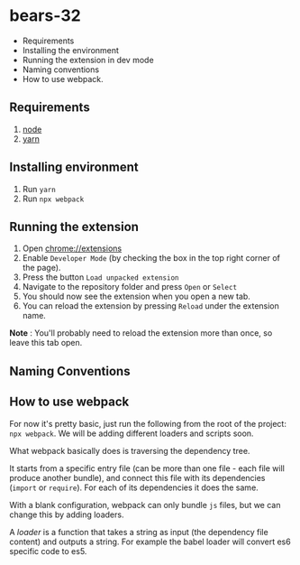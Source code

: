 # bears-32

* Requirements
* Installing the environment
* Running the extension in dev mode
* Naming conventions
* How to use webpack.

## Requirements

1. [node](https://nodejs.org/en/)
2. [yarn](https://yarnpkg.com/en/docs/install)

## Installing environment

1. Run `yarn`
2. Run `npx webpack`

## Running the extension

1. Open [chrome://extensions](chrome://extensions)
2. Enable `Developer Mode` (by checking the box in the top right corner of the page).
3. Press the button `Load unpacked extension`
4. Navigate to the repository folder and press `Open` or `Select`
5. You should now see the extension when you open a new tab.
6. You can reload the extension by pressing `Reload` under the extension name.

**Note** : You'll probably need to reload the extension more than once, so leave this tab open.

## Naming Conventions

## How to use webpack

For now it's pretty basic, just run the following from the root of the project: `npx webpack`.
We will be adding different loaders and scripts soon.

What webpack basically does is traversing the dependency tree.

It starts from a specific entry file (can be more than one file - each file will produce another bundle), and connect this file with its dependencies (`import` or `require`). For each of its dependencies it does the same.

With a blank configuration, webpack can only bundle `js` files, but we can change this by adding loaders.

A _loader_ is a function that takes a string as input (the dependency file content) and outputs a string. For example the babel loader will convert es6 specific code to es5.
